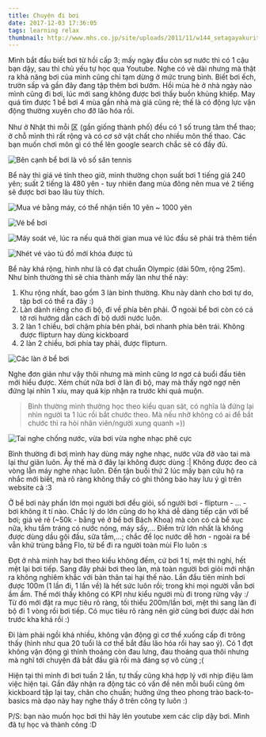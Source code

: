 ```yaml
---
title: Chuyện đi bơi
date: 2017-12-03 17:36:05
tags: learning relax
thumbnail: http://www.mhs.co.jp/site/uploads/2011/11/w144_setagayakuritusougouundouzyou_2.jpg
---
```


Mình bắt đầu biết bơi từ hồi cấp 3; mấy ngày đầu còn sợ nước thì có 1 cậu bạn dậy, sau thì chủ yếu tự học qua Youtube. Nghe có vẻ dài nhưng mà thật ra khả năng bơi của mình cũng chỉ tạm dừng ở mức trung bình. Biết bơi ếch, trườn sấp và gần đây đang tập thêm bơi bướm. Hồi mùa hè ở nhà ngày nào mình cũng đi bơi, lúc mới sang không được bơi thấy buồn khủng khiếp. May quá tìm được 1 bể bơi 4 mùa gần nhà mà giá cũng rẻ; thế là có động lực vận động thường xuyên cho đỡ lão hóa rồi.

<!-- more -->

Như ở Nhật thì mỗi 区 (gần giống thành phố) đều có 1 số trung tâm thể thao; ở chỗ mình thì rất rộng và có cơ sở vật chất cho nhiều môn thế thao. Các bạn muốn chơi môn gì có thể lên google search chắc sẽ có đầy đủ.

![Bên cạnh bể bơi là vô số sân tennis](http://i.imgur.com/YanrqF9r.jpg)

Bể này thì giá vé tính theo giờ, mình thường chọn suất bơi 1 tiếng giá 240 yên; suất 2 tiếng là 480 yên - tuy nhiên đang mùa đông nên mua vé 2 tiếng sẽ được bơi bao lâu tùy thích.

![Mua vé bằng máy, có thể nhận tiền 10 yên ~ 1000 yên](http://i.imgur.com/IuIinTYg.jpg)

![Vé bể bơi](http://i.imgur.com/4KIptjd.jpg)

![Máy soát vé, lúc ra nếu quá thời gian mua vé lúc đầu sẽ phải trả thêm tiền](http://i.imgur.com/tLNUQ9c.jpg)

![Nhét vé vào tủ đồ mới khóa được tủ](http://i.imgur.com/jVI6WE0g.jpg)

Bể này khá rộng, hình như là có đạt chuẩn Olympic (dài 50m, rộng 25m). Như bình thường thì sẽ chia thành mấy làn như thế này:

1. Khu rộng nhất, bao gồm 3 làn bình thường. Khu này dành cho bơi tự do, tập bơi có thể ra đây :)
2. Làn dành riêng cho đi bộ, đi về phía bên phải. Ở ngoài bể bơi còn có cả tờ rơi hướng dẫn cách đi bộ dưới nước luôn.
3. 2 làn 1 chiều, bơi chậm phía bên phải, bơi nhanh phía bên trái. Không được flipturn hay dùng kickboard
4. 2 làn 2 chiều, bơi phía tay phải, được flipturn.

![Các làn ở bể bơi](https://babykids.jp/wp-content/uploads/2016/07/IMG_5970.jpg)

Nghe đơn giản như vậy thôi nhưng mà mình cũng lơ ngơ cả buổi đầu tiên mới hiểu được. Xém chút nữa bơi ở làn đi bộ, may mà thấy ngờ ngợ nên đứng lại nhìn 1 xíu, may quá kịp nhận ra trước khi quá muộn.

>Bình thường mình thường học theo kiểu quan sát, có nghĩa là đứng lại nhìn người ta 1 lúc rồi bắt chước theo. Mà nếu nhỡ không có ai để bắt chước thì ra hỏi nhân viên/người xung quanh =))

![Tai nghe chống nước, vừa bơi vừa nghe nhạc phê cực](http://i.imgur.com/IMCT0N5.jpg)

Bình thường đi bơi mình hay dùng máy nghe nhạc, nước vừa đỡ vào tai mà lại thư giãn luôn. Ấy thế mà ở đây lại không được dùng :| Không được đeo cả vòng lẫn máy nghe nhạc luôn. Đến tận buổi thứ 2 lúc mấy bạn cứu hộ ra nhắc mới biết, mà rõ ràng không thấy có ghi thông báo hay lưu ý gì trên website cả :3

Ở bể bơi này phần lớn mọi người bơi đều giỏi, số người bơi - flipturn - ... - bơi không ít tí nào. Chắc lý do lớn cũng do họ khá dễ dàng tiếp cận với bể bơi; giá vẻ rẻ (~50k - bằng vé ở bể bơi Bách Khoa) mà còn có cả bể xục nữa, khu tắm tráng có nước nóng, máy sấy,... Điểm trừ lớn nhất là không được dùng dầu gội đầu, sữa tắm,...; chắc để lọc nước dễ hơn - ngoài ra bể vẫn khử trùng bằng Flo, từ bể đi ra người toàn mùi Flo luôn :s

Đợt ở nhà mình hay bơi theo kiểu không đếm, cứ bơi 1 tí, mệt thì nghỉ, hết mệt lại bơi tiếp. Sang đây phải bơi theo làn, mà toàn người bơi giỏi mới nhận ra không nghiêm khắc với bản thân tai hại thế nào. Lần đầu tiên mình bơi được 100m (1 lần đi, 1 lần về) là hết sức luôn rồi; trong khi mọi người vẫn bơi ầm ầm. Thế mới thấy không có KPI như kiểu người mù đi trong rừng vậy :/ Từ đó mới đặt ra mục tiêu rõ ràng, tối thiểu 200m/lần bơi, mệt thì sang làn đi bộ đi 1 vòng rồi bơi tiếp. Có mục tiêu rõ ràng nên giờ cũng bơi được dài hơn trước kha khá rồi :)

Đi làm phải ngồi khá nhiều, không vận động gì cơ thể xuống cấp đi trông thấy (hình như qua 20 tuổi là cơ thể bắt đầu lão hóa rồi hay sao ý). Có 1 đợt không vận động gì thỉnh thoảng còn đau lưng, đau thoáng qua thôi nhưng mà nghĩ tới chuyện đã bắt đầu già rồi mà đáng sợ vô cùng ;(

Hiện tại thì mình đi bơi tuần 2 lần, tự thấy cũng khá hợp lý với nhịp điệu làm việc hiện tại. Gần đây nhận ra động tác có vấn đề nên mỗi buổi cũng ôm kickboard tập lại tay, chân cho chuẩn; hưởng ứng theo phong trào back-to-basics mà dạo này hay nghe thấy ở trên công ty luôn :)

P/S: bạn nào muốn học bơi thì hãy lên youtube xem các clip dậy bơi. Mình đã tự học và thành công :D